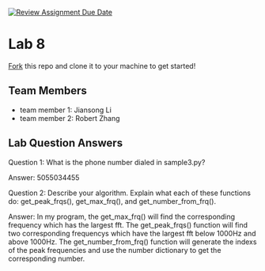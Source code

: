 [![Review Assignment Due Date](https://classroom.github.com/assets/deadline-readme-button-8d59dc4de5201274e310e4c54b9627a8934c3b88527886e3b421487c677d23eb.svg)](https://classroom.github.com/a/aT9CtJYb)
# Lab 8
[Fork](https://docs.github.com/en/get-started/quickstart/fork-a-repo) this repo and clone it to your machine to get started!

## Team Members
- team member 1: Jiansong Li
- team member 2: Robert Zhang

## Lab Question Answers

Question 1: What is the phone number dialed in sample3.py?

Answer: 5055034455

Question 2: Describe your algorithm. Explain what each of these functions do: get_peak_frqs(), get_max_frq(), and get_number_from_frq().

Answer: In my program, the get_max_frq() will find the corresponding frequency which has the largest fft. The get_peak_frqs() function will find two corresponding frequencys which have the largest fft below 1000Hz and above 1000Hz. The get_number_from_frq() function will generate the indexs of the peak frequencies and use the number dictionary to get the corresponding number.

